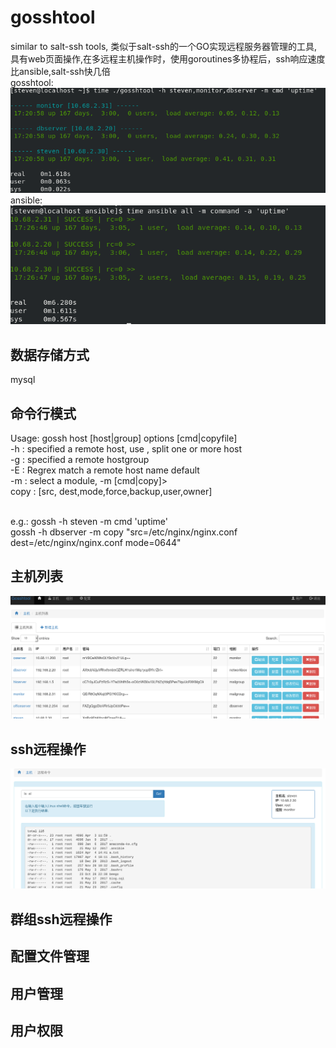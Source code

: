 # gosshtool
similar to salt-ssh tools,  类似于salt-ssh的一个GO实现远程服务器管理的工具, 具有web页面操作,在多远程主机操作时，使用goroutines多协程后，ssh响应速度比ansible,salt-ssh快几倍</br>
gosshtool:</br>
![image](https://github.com/kggg/gosshtool/blob/master/static/img/gosshtool.png)</br>
ansible:</br>
![image](https://github.com/kggg/gosshtool/blob/master/static/img/ansible.png)
</br>
## 数据存储方式
   mysql

## 命令行模式
Usage: gossh host [host|group] options [cmd|copyfile]</br>
	  -h : specified a remote host, use , split one or more  host </br>
	  -g : specified a remote hostgroup </br>
	  -E : Regrex match a remote host name default </br>
	  -m : select a module, -m [cmd|copy]> </br>
		   copy : [src, dest,mode,force,backup,user,owner]</br></br>

e.g.:   gossh -h steven -m cmd 'uptime'</br>
        gossh -h dbserver -m copy "src=/etc/nginx/nginx.conf dest=/etc/nginx/nginx.conf mode=0644"</br>

## 主机列表
![image](https://github.com/kggg/gosshtool/blob/master/static/img/Screenshot-host.png)

## ssh远程操作
![image](https://github.com/kggg/gosshtool/blob/master/static/img/Screenshot-command.png)

## 群组ssh远程操作

## 配置文件管理


## 用户管理


## 用户权限 

